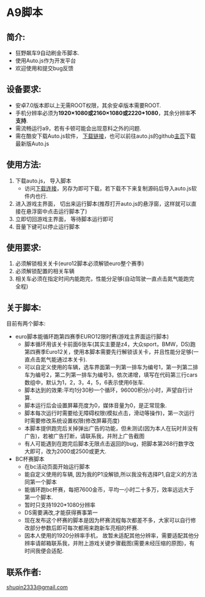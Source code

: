 # A9脚本
## 简介:
* 狂野飙车9自动刷金币脚本.
* 使用Auto.js作为开发平台
* 欢迎使用和提交bug反馈

## 设备要求:
* 安卓7.0版本即以上无需ROOT权限，其余安卓版本需要ROOT.
* 手机分辨率必须为**1920×1080或2160×1080或2220*1080**，其余分辨率**不支持**.
* 需流畅运行a9，若有卡顿可能会出现意料之外的问题.
* 需在酷安下载Auto.js软件， [下载链接](https://www.coolapk.com/apk/org.autojs.autojs)，也可以前往auto.js的github[主页](https://github.com/hyb1996/Auto.js)下载最新版Auto.js

## 使用方法:
1. 下载auto.js， 导入脚本
    * 访问[下载连接](https://raw.githubusercontent.com/zlsq/A9/master/euro12.js)，另存为即可下载，若下载不下来复制源码后导入auto.js软件内也行.
2. 进入游戏主界面， 切出来运行脚本(推荐打开auto.js的悬浮窗，这样就可以直接在悬浮窗中点击运行脚本了)
3. 立即切回游戏主界面， 等待脚本运行即可
4. 音量下键可以停止运行脚本

## 使用要求:
1. 必须解锁相关关卡(euro12脚本必须解锁euro整个赛季)
2. 必须解锁配置的相关车辆
3. 相关车必须在指定时间内能跑完，性能分足够(自动驾驶一直点击氮气能跑完全程)

## 关于脚本:
目前有两个脚本:
* euro脚本能循环跑第四赛季EURO12限时赛(游戏主界面运行脚本)
    * 脚本循环用该关卡前面6张车(其实主要是z4，大众sport，BMW，DS)跑第四赛季Euro12关，使用本脚本需要先行解锁该关卡，并且性能分足够(一直点击氮气能通过本关卡).
    * 可以自定义使用的车辆，选车界面第一列第一排车为编号1，第一列第二排车为编号2，第二列第一排车为编号3，依次递增，填写在代码第三行cars数组中，默认为1，2，3，4，5，6表示使用6张车.
    * 脚本达到的效果:平均1分30秒一个循环，96000积分/小时，声望自行计算.
    * 脚本运行后会设置屏幕亮度为0，媒体音量为0，是正常现象.
    * 脚本每次运行时需要给无障碍权限(模拟点击，滑动等操作)，第一次运行时需要修改系统设置权限(修改屏幕亮度)
    * 本脚本提供跑完后关掉弹出广告的功能，但未测试(因为本人在玩时并没有广告)，若被广告打断，请联系我，并附上广告截图
    * 有人可能遇到在跑完后脚本无限点击返回的bug，把脚本第268行数字改大即可，改为2000或2500或更大.
* BC杯赛脚本
    * 在bc活动页面开始运行脚本
    * 能自定义使用的车辆, 因为我的P1没解锁,所以我没有选择P1,自定义的方法同第一个脚本
    * 能循环跑bc杯赛，每把7600金币，平均一小时二十多万，效率远远大于第一个脚本.
    * 暂时只支持1920*1080分辨率
    * DS需要满改,才能获得赛事第一
    * 现在发布这个杯赛的脚本是因为杯赛流程每次都差不多，大家可以自行修改部分参数后即可每次都用来跑新车亮相的杯赛.
    * 因本人使用的1920分辨率手机， 故暂未适配其他分辨率，需要适配其他分辨率请邮箱联系我，并附上游戏关键步骤截图(需要未经压缩的原图)，有时间我便会适配.

## 联系作者:
shuqin2333@gmail.com


